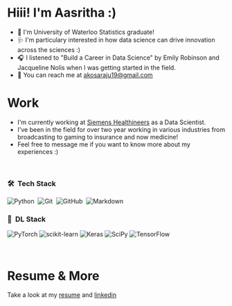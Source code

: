 # Hiii! I'm Aasritha :)

- 🧮 I'm University of Waterloo Statistics graduate!
- 🩺 I'm particulary interested in how data science can drive innovation across the sciences :)
- 🎧 I listened to "Build a Career in Data Science" by Emily Robinson and Jacqueline Nolis when I was getting started in the field.
- 💌 You can reach me at akosaraju19@gmail.com

# Work
- I'm currently working at [Siemens Healthineers](https://www.siemens-healthineers.com/) as a Data Scientist.
- I've been in the field for over two year working in various industries from broadcasting to gaming to insurance and now medicine!
- Feel free to message me if you want to know more about my experiences :)

<br>

### 🛠 &nbsp;Tech Stack

![Python](https://img.shields.io/badge/-Python-05122A?style=flat&logo=python)&nbsp;
![Git](https://img.shields.io/badge/-Git-05122A?style=flat&logo=git)&nbsp;
![GitHub](https://img.shields.io/badge/-GitHub-05122A?style=flat&logo=github)&nbsp;
![Markdown](https://img.shields.io/badge/-Markdown-05122A?style=flat&logo=markdown)

### 🧠 &nbsp;DL Stack
![PyTorch](https://img.shields.io/badge/PyTorch-%23EE4C2C.svg?style=for-the-badge&logo=PyTorch&logoColor=white)
![scikit-learn](https://img.shields.io/badge/scikit--learn-%23F7931E.svg?style=for-the-badge&logo=scikit-learn&logoColor=white)
![Keras](https://img.shields.io/badge/Keras-%23D00000.svg?style=for-the-badge&logo=Keras&logoColor=white)
![SciPy](https://img.shields.io/badge/SciPy-%230C55A5.svg?style=for-the-badge&logo=scipy&logoColor=%white)
![TensorFlow](https://img.shields.io/badge/TensorFlow-%23FF6F00.svg?style=for-the-badge&logo=TensorFlow&logoColor=white)

<br>

  
# Resume & More
Take a look at my [resume](https://github.com/akosaraju19/Resume/blob/main/Kosaraju_Aasritha.pdf)
and [linkedin](https://www.linkedin.com/in/aasritha-k-481229199/)




<!---
akosaraju19/akosaraju19 is a ✨ special ✨ repository because its `README.md` (this file) appears on your GitHub profile.
You can click the Preview link to take a look at your changes.
--->
